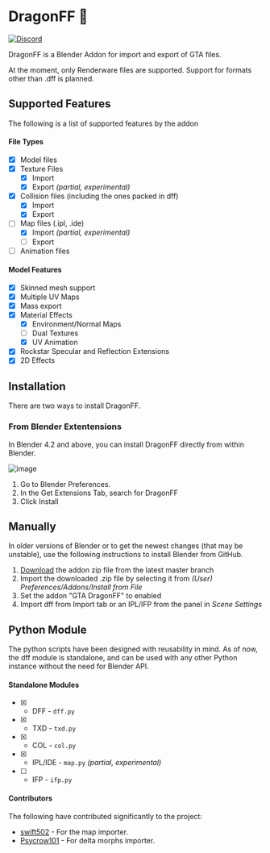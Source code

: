 # DragonFF 🐉

[![Discord](https://img.shields.io/discord/1286221154612281405.svg?label=&logo=discord&logoColor=ffffff&color=7389D8&labelColor=6A7EC2)](https://discord.gg/QxpkwNqeTr)

DragonFF is a Blender Addon for import and export of GTA files. 

At the moment, only Renderware files are supported. Support for formats other than .dff is planned. 

## Supported Features

The following is a list of supported features by the addon

#### File Types

- [X] Model files
- [X] Texture Files
  - [X] Import
  - [X] Export *(partial, experimental)*
- [X] Collision files (including the ones packed in dff)
  - [X] Import
  - [X] Export
- [ ] Map files (.ipl, .ide)
  - [X] Import *(partial, experimental)*
  - [ ] Export
- [ ] Animation files

#### Model Features

- [X] Skinned mesh support
- [X] Multiple UV Maps
- [X] Mass export
- [X] Material Effects
  - [X] Environment/Normal Maps
  - [ ] Dual Textures
  - [X] UV Animation
- [X] Rockstar Specular and Reflection Extensions
- [X] 2D Effects

## Installation

There are two ways to install DragonFF.

### From Blender Extentensions

In Blender 4.2 and above, you can install DragonFF directly from within Blender.

![image](https://github.com/user-attachments/assets/02868d1c-273b-47a2-927d-083aa5d45605)

1. Go to Blender Preferences.
2. In the Get Extensions Tab, search for DragonFF
3. Click Install

## Manually

In older versions of Blender or to get the newest changes (that may be unstable), use the following instructions to install Blender from GitHub.

1. [Download](https://github.com/Parik27/DragonFF/archive/refs/heads/master.zip) the addon zip file from the latest master branch
2. Import the downloaded .zip file by selecting it from *(User) Preferences/Addons/Install from File*
3. Set the addon "GTA DragonFF" to enabled
4. Import dff from Import tab or an IPL/IFP from the panel in *Scene Settings*

## Python Module

The python scripts have been designed with reusability in mind. As of now, the dff module is standalone, and can be used with any other Python instance without the need for Blender API.

#### Standalone Modules

* [X] - DFF - `dff.py`
* [X] - TXD - `txd.py`
* [X] - COL - `col.py`
* [X] - IPL/IDE - `map.py` *(partial, experimental)*
* [ ] - IFP - `ifp.py`

#### Contributors

The following have contributed significantly to the project:

* [swift502](https://github.com/swift502) - For the map importer.
* [Psycrow101](https://github.com/Psycrow101) - For delta morphs importer.

